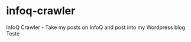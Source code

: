 infoq-crawler
=============

InfoQ Crawler - Take my posts on InfoQ and post into my Wordpress blog
Teste